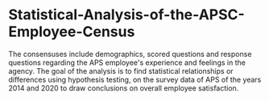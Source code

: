 # Statistical-Analysis-of-the-APSC-Employee-Census
The consensuses include demographics, scored questions and response questions regarding the APS employee's experience and feelings in the agency. The goal of the analysis is to find statistical relationships or differences using hypothesis testing, on the survey data of APS of the years 2014 and 2020 to draw conclusions on overall employee satisfaction.

